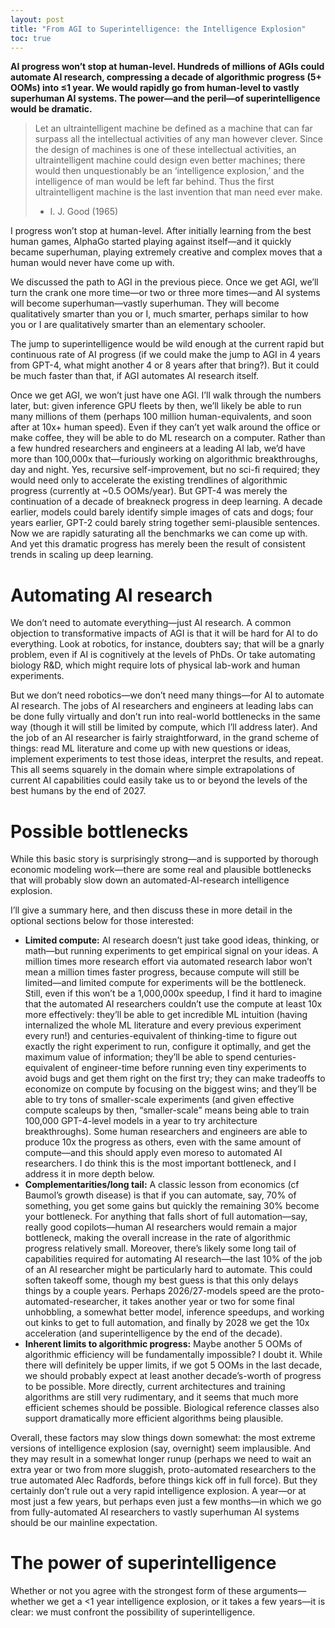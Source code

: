 ```yaml
---
layout: post
title: "From AGI to Superintelligence: the Intelligence Explosion"
toc: true
---
```



**AI progress won’t stop at human-level. Hundreds of millions of AGIs could automate AI research, compressing a decade of algorithmic progress (5+ OOMs) into ≤1 year. We would rapidly go from human-level to vastly superhuman AI systems. The power—and the peril—of superintelligence would be dramatic.**


> Let an ultraintelligent machine be defined as a machine that can far surpass all the intellectual activities of any man however clever. Since the design of machines is one of these intellectual activities, an ultraintelligent machine could design even better machines; there would then unquestionably be an ‘intelligence explosion,’ and the intelligence of man would be left far behind. Thus the first ultraintelligent machine is the last invention that man need ever make.
>
> - I. J. Good (1965)

I progress won’t stop at human-level. After initially learning from the best human games, AlphaGo started playing against itself—and it quickly became superhuman, playing extremely creative and complex moves that a human would never have come up with. 

We discussed the path to AGI in the previous piece. Once we get AGI, we’ll turn the crank one more time—or two or three more times—and AI systems will become superhuman—vastly superhuman. They will become qualitatively smarter than you or I, much smarter, perhaps similar to how you or I are qualitatively smarter than an elementary schooler. 

The jump to superintelligence would be wild enough at the current rapid but continuous rate of AI progress (if we could make the jump to AGI in 4 years from GPT-4, what might another 4 or 8 years after that bring?). But it could be much faster than that, if AGI automates AI research itself.

Once we get AGI, we won’t just have one AGI. I’ll walk through the numbers later, but: given inference GPU fleets by then, we’ll likely be able to run many millions of them (perhaps 100 million human-equivalents, and soon after at 10x+ human speed). Even if they can’t yet walk around the office or make coffee, they will be able to do ML research on a computer. Rather than a few hundred researchers and engineers at a leading AI lab, we’d have more than 100,000x that—furiously working on algorithmic breakthroughs, day and night. Yes, recursive self-improvement, but no sci-fi required; they would need only to accelerate the existing trendlines of algorithmic progress (currently at ~0.5 OOMs/year). 
But GPT-4 was merely the continuation of a decade of breakneck progress in deep learning. A decade earlier, models could barely identify simple images of cats and dogs; four years earlier, GPT-2 could barely string together semi-plausible sentences. Now we are rapidly saturating all the benchmarks we can come up with. And yet this dramatic progress has merely been the result of consistent trends in scaling up deep learning. 

# Automating AI research

We don’t need to automate everything—just AI research. A common objection to transformative impacts of AGI is that it will be hard for AI to do everything. Look at robotics, for instance, doubters say; that will be a gnarly problem, even if AI is cognitively at the levels of PhDs. Or take automating biology R&D, which might require lots of physical lab-work and human experiments.

But we don’t need robotics—we don’t need many things—for AI to automate AI research. The jobs of AI researchers and engineers at leading labs can be done fully virtually and don’t run into real-world bottlenecks in the same way (though it will still be limited by compute, which I’ll address later). And the job of an AI researcher is fairly straightforward, in the grand scheme of things: read ML literature and come up with new questions or ideas, implement experiments to test those ideas, interpret the results, and repeat. This all seems squarely in the domain where simple extrapolations of current AI capabilities could easily take us to or beyond the levels of the best humans by the end of 2027.

# Possible bottlenecks

While this basic story is surprisingly strong—and is supported by thorough economic modeling work—there are some real and plausible bottlenecks that will probably slow down an automated-AI-research intelligence explosion. 

I’ll give a summary here, and then discuss these in more detail in the optional sections below for those interested:

- **Limited compute:** AI research doesn’t just take good ideas, thinking, or math—but running experiments to get empirical signal on your ideas. A million times more research effort via automated research labor won’t mean a million times faster progress, because compute will still be limited—and limited compute for experiments will be the bottleneck. Still, even if this won’t be a 1,000,000x speedup, I find it hard to imagine that the automated AI researchers couldn’t use the compute at least 10x more effectively: they’ll be able to get incredible ML intuition (having internalized the whole ML literature and every previous experiment every run!) and centuries-equivalent of thinking-time to figure out exactly the right experiment to run, configure it optimally, and get the maximum value of information; they’ll be able to spend centuries-equivalent of engineer-time before running even tiny experiments to avoid bugs and get them right on the first try; they can make tradeoffs to economize on compute by focusing on the biggest wins; and they’ll be able to try tons of smaller-scale experiments (and given effective compute scaleups by then, “smaller-scale” means being able to train 100,000 GPT-4-level models in a year to try architecture breakthroughs). Some human researchers and engineers are able to produce 10x the progress as others, even with the same amount of compute—and this should apply even moreso to automated AI researchers. I do think this is the most important bottleneck, and I address it in more depth below.
- **Complementarities/long tail:** A classic lesson from economics (cf Baumol’s growth disease) is that if you can automate, say, 70% of something, you get some gains but quickly the remaining 30% become your bottleneck. For anything that falls short of full automation—say, really good copilots—human AI researchers would remain a major bottleneck, making the overall increase in the rate of algorithmic progress relatively small. Moreover, there’s likely some long tail of capabilities required for automating AI research—the last 10% of the job of an AI researcher might be particularly hard to automate. This could soften takeoff some, though my best guess is that this only delays things by a couple years. Perhaps 2026/27-models speed are the proto-automated-researcher, it takes another year or two for some final unhobbling, a somewhat better model, inference speedups, and working out kinks to get to full automation, and finally by 2028 we get the 10x acceleration (and superintelligence by the end of the decade). 
- **Inherent limits to algorithmic progress:** Maybe another 5 OOMs of algorithmic efficiency will be fundamentally impossible? I doubt it. While there will definitely be upper limits, if we got 5 OOMs in the last decade, we should probably expect at least another decade’s-worth of progress to be possible. More directly, current architectures and training algorithms are still very rudimentary, and it seems that much more efficient schemes should be possible. Biological reference classes also support dramatically more efficient algorithms being plausible. 

Overall, these factors may slow things down somewhat: the most extreme versions of intelligence explosion (say, overnight) seem implausible. And they may result in a somewhat longer runup (perhaps we need to wait an extra year or two from more sluggish, proto-automated researchers to the true automated Alec Radfords, before things kick off in full force). But they certainly don’t rule out a very rapid intelligence explosion. A year—or at most just a few years, but perhaps even just a few months—in which we go from fully-automated AI researchers to vastly superhuman AI systems should be our mainline expectation. 

# The power of superintelligence

Whether or not you agree with the strongest form of these arguments—whether we get a <1 year intelligence explosion, or it takes a few years—it is clear: we must confront the possibility of superintelligence.
